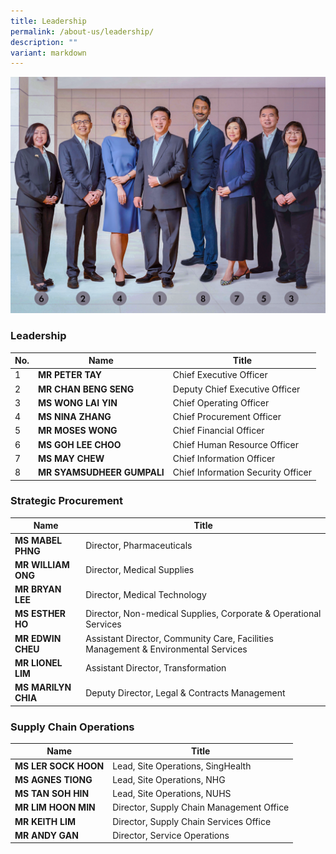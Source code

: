 ```yaml
---
title: Leadership
permalink: /about-us/leadership/
description: ""
variant: markdown
---
```

![](/images/About%20Us/2024_jun_21_alps_c_suites_group_shot.png)

### Leadership

|No.| Name | Title |
| -------- | -------- | -------- |
| 1 | **MR PETER TAY** | Chief Executive Officer |
| 2 | **MR CHAN BENG SENG** | Deputy Chief Executive Officer |
| 3 | **MS WONG LAI YIN** | Chief Operating Officer |
| 4 | **MS NINA ZHANG** | Chief Procurement Officer |
| 5 | **MR MOSES WONG** | Chief Financial Officer |
| 6 | **MS GOH LEE CHOO** | Chief Human Resource Officer |
| 7 | **MS MAY CHEW** | Chief Information Officer |
| 8 | **MR SYAMSUDHEER GUMPALI** | Chief Information Security Officer |

### Strategic Procurement

| Name | Title |
| -------- | -------- |
| **MS MABEL PHNG** | Director, Pharmaceuticals |
| **MR WILLIAM ONG** | Director, Medical Supplies |
| **MR BRYAN LEE** | Director, Medical Technology |
| **MS ESTHER HO** | Director, Non-medical Supplies, Corporate & Operational Services |
| **MR EDWIN CHEU** | Assistant Director, Community Care, Facilities Management & Environmental Services |
| **MR LIONEL LIM** | Assistant Director, Transformation |
| **MS MARILYN CHIA** | Deputy Director, Legal & Contracts Management |

### Supply Chain Operations

| Name | Title |
| -------- | -------- |
| **MS LER SOCK HOON** | Lead, Site Operations, SingHealth |
| **MS AGNES TIONG** | Lead, Site Operations, NHG |
| **MS TAN SOH HIN** | Lead, Site Operations, NUHS |
| **MR LIM HOON MIN** | Director, Supply Chain Management Office |
| **MR KEITH LIM** | Director, Supply Chain Services Office |
| **MR ANDY GAN** | Director, Service Operations|